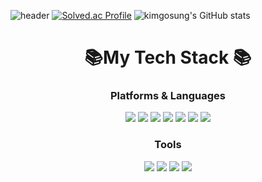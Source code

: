 ![header](https://capsule-render.vercel.app/api?type=waving&color=timeGradient&height=300&section=header&text=Greentea%20Github&fontSize=70)
[![Solved.ac Profile](http://mazassumnida.wtf/api/generate_badge?boj=kimgosung)](https://solved.ac/kimgosung)
![kimgosung's GitHub stats](https://github-readme-stats.vercel.app/api?username=kimgosung&show_icons=true&theme=radical)

<h1 align="center">📚My Tech Stack 📚</h1>
<p align="center">
	<h3 align="center">Platforms & Languages</h3>
		<div align="center">
	  		<img src="https://img.shields.io/badge/Python-3766AB?style=for-the-badge&logo=Python&logoColor=white"/>
	  		<img src="https://img.shields.io/badge/React-194D33?style=for-the-badge&logo=javascript&logoColor=white"/>
	    		<img src="https://img.shields.io/badge/Javascript-F7DF1E?style=for-the-badge&logo=React&logoColor=white"/>
			<img src="https://img.shields.io/badge/HTML5-E34F26?style=for-the-badge&logo=HTML5&logoColor=white" />
			<img src="https://img.shields.io/badge/CSS3-1572B6?style=for-the-badge&logo=CSS3&logoColor=white" />
	  		<img src="https://img.shields.io/badge/Node.js-339933?style=for-the-badge&logo=Node.js&logoColor=white"/>
			<img src="https://img.shields.io/badge/AWS-232F3E?style=for-the-badge&logo=Amazon&logoColor=white"/>
		</div>
    	<h3 align="center">Tools</h3>
     		<div align="center">
     			<img src="https://img.shields.io/badge/Github-252525?style=for-the-badge&logo=Github&logoColor=white"/>
       			<img src="https://img.shields.io/badge/Slack-36C5F0?style=for-the-badge&logo=Slack&logoColor=white"/>
			<img src="https://img.shields.io/badge/Perforce-00AEEF?style=for-the-badge&logo=Perforce&logoColor=white"/>
			<img src="https://img.shields.io/badge/Jira-0052CC?style=for-the-badge&logo=Jira&logoColor=white"/>
	 	</div>

   	
</p>
